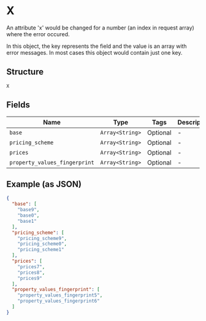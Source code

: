 
# X

An attribute 'x' would be changed for a number (an index in request array) where the error occured.

In this object, the key represents the field and the value is an array with error messages. In most cases this object would contain just one key.

## Structure

`X`

## Fields

| Name | Type | Tags | Description |
|  --- | --- | --- | --- |
| `base` | `Array<String>` | Optional | - |
| `pricing_scheme` | `Array<String>` | Optional | - |
| `prices` | `Array<String>` | Optional | - |
| `property_values_fingerprint` | `Array<String>` | Optional | - |

## Example (as JSON)

```json
{
  "base": [
    "base9",
    "base0",
    "base1"
  ],
  "pricing_scheme": [
    "pricing_scheme9",
    "pricing_scheme0",
    "pricing_scheme1"
  ],
  "prices": [
    "prices7",
    "prices8",
    "prices9"
  ],
  "property_values_fingerprint": [
    "property_values_fingerprint5",
    "property_values_fingerprint6"
  ]
}
```

